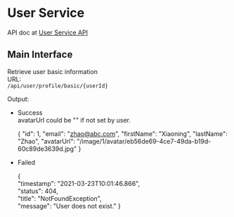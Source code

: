 # User Service
API doc at [User Service API](https://xiaoningzhao.github.io/travel-assistant-platform/api/user-service-api.html)

## Main Interface
Retrieve user basic information  
URL:  
``/api/user/profile/basic/{userId}  ``  

Output:  
* Success  
avatarUrl could be "" if not set by user.


    {
        "id": 1,
        "email": "zhao@abc.com",
        "firstName": "Xiaoning",
        "lastName": "Zhao",
        "avatarUrl": "/image/1/avatar/eb56de69-4ce7-49da-b19d-60c89de3639d.jpg"
    }


* Failed


    {   
        "timestamp": "2021-03-23T10:01:46.866",  
        "status": 404,  
        "title": "NotFoundException",  
        "message": "User does not exist."
    } 



